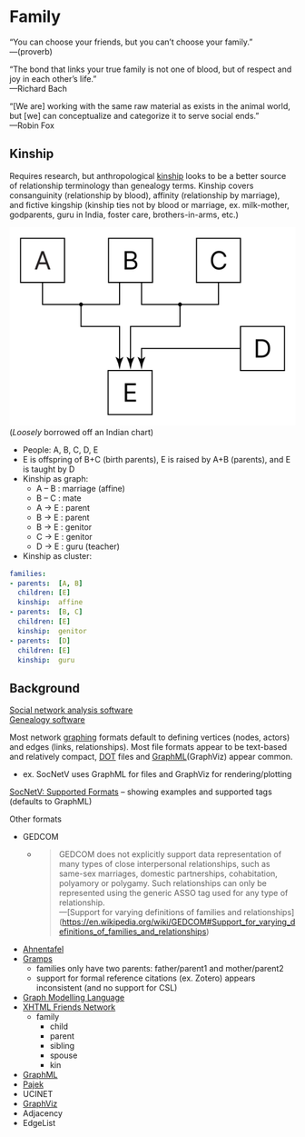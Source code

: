 # Family

“You can choose your friends, but you can’t choose your family.”  
—(proverb)

“The bond that links your true family is not one of blood, but of respect and joy in each other’s life.”  
—Richard Bach

“[We are] working with the same raw material as exists in the animal world, but [we] can conceptualize and categorize it to serve social ends.”  
—Robin Fox

## Kinship

Requires research, but anthropological [kinship](https://en.wikipedia.org/wiki/Kinship) looks to be a better source of relationship terminology than genealogy terms. Kinship covers consanguinity (relationship by blood), affinity (relationship by marriage), and fictive kingship (kinship ties not by blood or marriage, ex. milk-mother, godparents, guru in India, foster care, brothers-in-arms, etc.)

![sample kinship chart excerpt](images/chart.svg)
(*Loosely* borrowed off an Indian chart)

* People: A, B, C, D, E
* E is offspring of B+C (birth parents), E is raised by A+B (parents), and E is taught by D
* Kinship as graph:
  * A – B : marriage (affine)
  * B – C : mate
  * A → E : parent
  * B → E : parent
  * B → E : genitor
  * C → E : genitor
  * D → E : guru (teacher)
* Kinship as cluster:
```yaml
families:
- parents:  [A, B]
  children: [E]
  kinship:  affine
- parents:  [B, C]
  children: [E]
  kinship:  genitor
- parents:  [D]
  children: [E]  
  kinship:  guru
```

## Background

[Social network analysis software](https://en.wikipedia.org/wiki/Social_network_analysis_software)  
[Genealogy software](https://en.wikipedia.org/wiki/Genealogy_software)

Most network [graphing](https://en.wikipedia.org/wiki/Graph_(discrete_mathematics)) formats default to defining vertices (nodes, actors) and edges (links, relationships). Most file formats appear to be text-based and relatively compact, [DOT](https://en.wikipedia.org/wiki/DOT_(graph_description_language)) files and [GraphML](https://en.wikipedia.org/wiki/GraphML)(GraphViz) appear common.
* ex. SocNetV uses GraphML for files and GraphViz for rendering/plotting

[SocNetV: Supported Formats](https://socnetv.org/docs/formats.html) – showing examples and supported tags (defaults to GraphML)

Other formats
* GEDCOM
  * > GEDCOM does not explicitly support data representation of many types of close interpersonal relationships,
    > such as same-sex marriages, domestic partnerships, cohabitation, polyamory or polygamy. Such relationships
    > can only be represented using the generic ASSO tag used for any type of relationship.  
    —[Support for varying definitions of families and relationships]
    (https://en.wikipedia.org/wiki/GEDCOM#Support_for_varying_definitions_of_families_and_relationships)
* [Ahnentafel](https://en.wikipedia.org/wiki/Ahnentafel)
* [Gramps](https://en.wikipedia.org/wiki/Gramps)
  * families only have two parents: father/parent1 and mother/parent2
  * support for formal reference citations (ex. Zotero) appears inconsistent (and no support for CSL)
* [Graph Modelling Language](https://en.wikipedia.org/wiki/Graph_Modelling_Language)
* [XHTML Friends Network](https://en.wikipedia.org/wiki/XHTML_Friends_Network)
  * family
    * child
    * parent
    * sibling
    * spouse
    * kin
* [GraphML](https://en.wikipedia.org/wiki/GraphML)
* [Pajek](https://en.wikipedia.org/wiki/Vladimir_Batagelj)
* UCINET
* [GraphViz](https://en.wikipedia.org/wiki/Graphviz)
* Adjacency
* EdgeList

